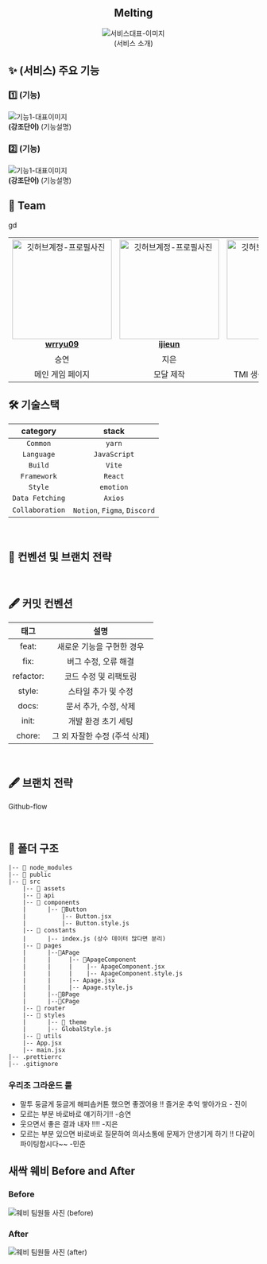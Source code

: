 <div align="center">

<h2> Melting </h2>

<img src=""  alt="서비스대표-이미지" />
<div>(서비스 소개)</div>

</div>

<h2> ✨ (서비스) 주요 기능 </h2>

<h3> 1️⃣ (기능) </h3>
<img src=""  alt="기능1-대표이미지" />
<div ><strong> (강조단어) </strong> (기능설명)  <br/></div>

<h3> 2️⃣ (기능) </h3>
<img src=""  alt="기능1-대표이미지" />
<div ><strong> (강조단어) </strong> (기능설명)  <br/></div>

<h2> 👥 Team </h2>
gd
<table align="center">
    <tr align="center">
      <td style="min-width: 150px;">
            <a href="https://github.com/wrryu09">
              <img src="https://github.com/NOW-SOPT-SOPKATHON-WEB1/CLIENT/assets/98469609/e6c7b49b-e3b4-4a62-8ce8-86297484801d" width="200" alt="깃허브계정-프로필사진"/>
              <br />
              <b>wrryu09</b>
            </a>
        </td>
      <td style="min-width: 150px;">
            <a href="https://github.com/ijieun">
              <img src="https://avatars.githubusercontent.com/u/99737532?v=4" width="200" alt="깃허브계정-프로필사진">
              <br />
              <b>ijieun</b>
            </a>
        </td>
      <td style="min-width: 150px;">
            <a href="https://github.com/j-nary">
              <img src="https://github.com/NOW-SOPT-SOPKATHON-WEB1/CLIENT/assets/83453646/5305a6f0-a079-45ed-9f62-f913840f6c4c" width="200" alt="깃허브계정-프로필사진">
              <br />
              <b>j-nary</b>
            </a>
        </td>
      <td style="min-width: 150px;">
            <a href="">
              <img src="" width="200" alt="깃허브계정-프로필사진">
              <br />
              <b>(깃허브계정명)</b>
            </a>
        </td>
    </tr>
    <tr align="center">
       <td>
            승연 <br/>
      </td>
       <td>
            지은 <br/>
      </td>
       <td>
            진 <br/>
      </td>
       <td>
            민준 <br/>
      </td>
    </tr>
  	<tr align="center">
       <td>
            메인 게임 페이지 <br/>
      </td>
       <td>
            모달 제작 <br/>
      </td>
       <td>
            TMI 생성, 방 개설 및 참여 <br/>
      </td>
       <td>
            랜딩페이지, 방 참여 방법 선택 <br/>
      </td>
    </tr>
</table>

<h2> 🛠 기술스택 </h2>

|  **category**   |          **stack**           |
| :-------------: | :--------------------------: |
|    `Common`     |            `yarn`            |
|   `Language`    |         `JavaScript`         |
|     `Build`     |            `Vite`            |
|   `Framework`   |           `React`            |
|     `Style`     |          `emotion`           |
| `Data Fetching` |           `Axios`            |
| `Collaboration` | `Notion`, `Figma`, `Discord` |

<br/>

<h2>  📄 컨벤션 및 브랜치 전략 </h2>

<br/>

## 🖋️ 커밋 컨벤션

| **태그**  |           **설명**            |
| :-------: | :---------------------------: |
|   feat:   |   새로운 기능을 구현한 경우   |
|   fix:    |     버그 수정, 오류 해결      |
| refactor: |     코드 수정 및 리팩토링     |
|  style:   |      스타일 추가 및 수정      |
|   docs:   |     문서 추가, 수정, 삭제     |
|   init:   |      개발 환경 초기 세팅      |
|  chore:   | 그 외 자잘한 수정 (주석 삭제) |

<br />

## 🖋️ 브랜치 전략

Github-flow

<br />

## 📁 폴더 구조

```
|-- 📁 node_modules
|-- 📁 public
|-- 📁 src
	|-- 📁 assets
	|-- 📁 api
	|-- 📁 components
	|      |-- 📁Button
	|          |-- Button.jsx
	|          |-- Button.style.js
	|-- 📁 constants
	|      |-- index.js (상수 데이터 많다면 분리)
	|-- 📁 pages
	|      |--📁APage
	|      |     |-- 📁ApageComponent
    |      |     |    |-- ApageComponent.jsx
	|      |     |    |-- ApageComponent.style.js
	|      |     |-- Apage.jsx
	|      |     |-- Apage.style.js
	|      |--📁BPage
	|      |--📁CPage
	|-- 📁 router
	|-- 📁 styles
	|      |-- 📁 theme
	|      |-- GlobalStyle.js
	|-- 📁 utils
	|-- App.jsx
	|-- main.jsx
|-- .prettierrc
|-- .gitignore
```

<h3>우리조 그라운드 룰</h3>

- 말투 둥글게 둥글게 해피솝커톤 했으면 좋겠어용 !! 즐거운 추억 쌓아가요 - 진이
- 모르는 부분 바로바로 얘기하기!! -승연
- 웃으면서 좋은 결과 내자 !!!! -지은
- 모르는 부분 있으면 바로바로 질문하여 의사소통에 문제가 안생기게 하기 !! 다같이
  파이팅합시다~~ -민준

<h2> 새싹 웨비 Before and After</h2>
<h3>Before</h3>
<img src="https://github.com/NOW-SOPT-SOPKATHON-WEB1/CLIENT/assets/98469609/fddeee7c-7ef5-432e-975f-ae671995ebfe" alt="웨비 팀원들 사진 (before)"/>

<h3>After</h3>
<img src="" alt="웨비 팀원들 사진 (after)"/>
